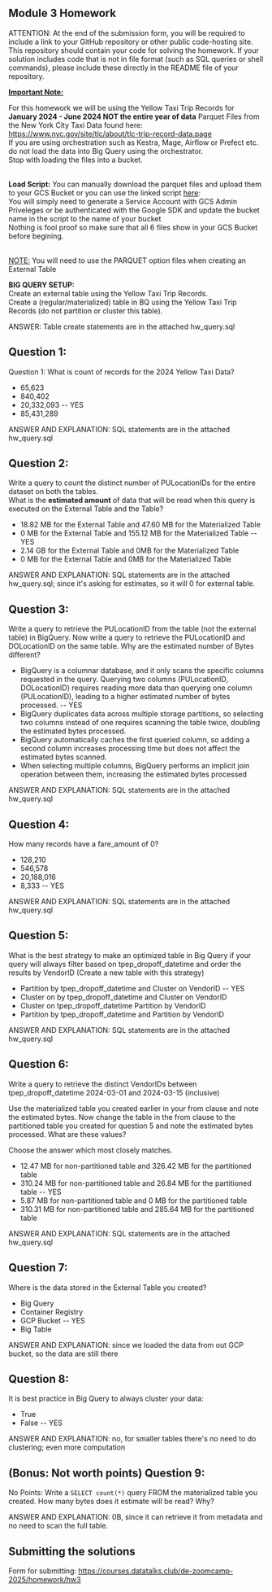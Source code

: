 ## Module 3 Homework

ATTENTION: At the end of the submission form, you will be required to include a link to your GitHub repository or other public code-hosting site. 
This repository should contain your code for solving the homework. If your solution includes code that is not in file format (such as SQL queries or 
shell commands), please include these directly in the README file of your repository.

<b><u>Important Note:</b></u> <p> For this homework we will be using the Yellow Taxi Trip Records for **January 2024 - June 2024 NOT the entire year of data** 
Parquet Files from the New York
City Taxi Data found here: </br> https://www.nyc.gov/site/tlc/about/tlc-trip-record-data.page </br>
If you are using orchestration such as Kestra, Mage, Airflow or Prefect etc. do not load the data into Big Query using the orchestrator.</br> 
Stop with loading the files into a bucket. </br></br>

**Load Script:** You can manually download the parquet files and upload them to your GCS Bucket or you can use the linked script [here](./load_yellow_taxi_data.py):<br>
You will simply need to generate a Service Account with GCS Admin Priveleges or be authenticated with the Google SDK and update the bucket name in the script to the name of your bucket<br>
Nothing is fool proof so make sure that all 6 files show in your GCS Bucket before begining.</br><br>

<u>NOTE:</u> You will need to use the PARQUET option files when creating an External Table</br>

<b>BIG QUERY SETUP:</b></br>
Create an external table using the Yellow Taxi Trip Records. </br>
Create a (regular/materialized) table in BQ using the Yellow Taxi Trip Records (do not partition or cluster this table). </br>
</p>

ANSWER: Table create statements are in the attached hw_query.sql

## Question 1:
Question 1: What is count of records for the 2024 Yellow Taxi Data?
- 65,623
- 840,402
- 20,332,093 -- YES
- 85,431,289

ANSWER AND EXPLANATION: SQL statements are in the attached hw_query.sql

## Question 2:
Write a query to count the distinct number of PULocationIDs for the entire dataset on both the tables.</br> 
What is the **estimated amount** of data that will be read when this query is executed on the External Table and the Table?

- 18.82 MB for the External Table and 47.60 MB for the Materialized Table
- 0 MB for the External Table and 155.12 MB for the Materialized Table -- YES
- 2.14 GB for the External Table and 0MB for the Materialized Table
- 0 MB for the External Table and 0MB for the Materialized Table

ANSWER AND EXPLANATION: SQL statements are in the attached hw_query.sql; since it's asking for estimates, so it will 0 for external table. 

## Question 3:
Write a query to retrieve the PULocationID from the table (not the external table) in BigQuery. Now write a query to retrieve the PULocationID and DOLocationID on the same table. Why are the estimated number of Bytes different?
- BigQuery is a columnar database, and it only scans the specific columns requested in the query. Querying two columns (PULocationID, DOLocationID) requires 
reading more data than querying one column (PULocationID), leading to a higher estimated number of bytes processed. -- YES
- BigQuery duplicates data across multiple storage partitions, so selecting two columns instead of one requires scanning the table twice, 
doubling the estimated bytes processed.
- BigQuery automatically caches the first queried column, so adding a second column increases processing time but does not affect the estimated bytes scanned.
- When selecting multiple columns, BigQuery performs an implicit join operation between them, increasing the estimated bytes processed

ANSWER AND EXPLANATION: SQL statements are in the attached hw_query.sql

## Question 4:
How many records have a fare_amount of 0?
- 128,210
- 546,578
- 20,188,016
- 8,333 -- YES

ANSWER AND EXPLANATION: SQL statements are in the attached hw_query.sql

## Question 5:
What is the best strategy to make an optimized table in Big Query if your query will always filter based on tpep_dropoff_datetime and order the results by VendorID (Create a new table with this strategy)
- Partition by tpep_dropoff_datetime and Cluster on VendorID -- YES
- Cluster on by tpep_dropoff_datetime and Cluster on VendorID
- Cluster on tpep_dropoff_datetime Partition by VendorID
- Partition by tpep_dropoff_datetime and Partition by VendorID

ANSWER AND EXPLANATION: SQL statements are in the attached hw_query.sql

## Question 6:
Write a query to retrieve the distinct VendorIDs between tpep_dropoff_datetime
2024-03-01 and 2024-03-15 (inclusive)</br>

Use the materialized table you created earlier in your from clause and note the estimated bytes. Now change the table in the from clause to the partitioned table you created for question 5 and note the estimated bytes processed. What are these values? </br>

Choose the answer which most closely matches.</br> 

- 12.47 MB for non-partitioned table and 326.42 MB for the partitioned table
- 310.24 MB for non-partitioned table and 26.84 MB for the partitioned table -- YES
- 5.87 MB for non-partitioned table and 0 MB for the partitioned table
- 310.31 MB for non-partitioned table and 285.64 MB for the partitioned table

ANSWER AND EXPLANATION: SQL statements are in the attached hw_query.sql

## Question 7: 
Where is the data stored in the External Table you created?

- Big Query
- Container Registry
- GCP Bucket -- YES
- Big Table

ANSWER AND EXPLANATION: since we loaded the data from out GCP bucket, so the data are still there

## Question 8:
It is best practice in Big Query to always cluster your data:
- True
- False -- YES

ANSWER AND EXPLANATION: no, for smaller tables there's no need to do clustering; even more computation

## (Bonus: Not worth points) Question 9:
No Points: Write a `SELECT count(*)` query FROM the materialized table you created. How many bytes does it estimate will be read? Why?

ANSWER AND EXPLANATION: 0B, since it can retrieve it from metadata and no need to scan the full table. 


## Submitting the solutions

Form for submitting: https://courses.datatalks.club/de-zoomcamp-2025/homework/hw3

